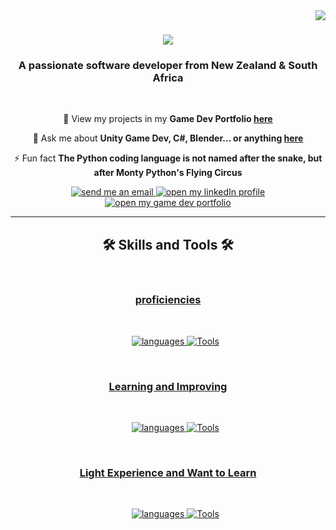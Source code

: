 <img align="right" src="https://visitor-badge.laobi.icu/badge?page_id=TTTTimothyyyy.TTTTimothyyyy" />

<h1 align="center">
    <img src="https://readme-typing-svg.herokuapp.com/?font=Righteous&size=35&center=true&vCenter=true&width=500&height=70&duration=4000&lines=Hi+There!+👋;+I'm+Timothy+Dunn!;" />
</h1>

<h3 align="center">A passionate software developer from New Zealand & South Africa</h3>

<br/>

<div align="center">
 
 🔭 View my projects in my **Game Dev Portfolio [here](https://beyondofficial.wixsite.com/timothy-dunn-game-de/s-projects-side-by-side)**

💬 Ask me about **Unity Game Dev, C#, Blender... or anything [here](https://github.com/TTTTimothyyyy/TTTTimothyyyy/issues)**

⚡ Fun fact **The Python coding language is not named after the snake, but after Monty Python's Flying Circus**

 </div>
 
<div align="center"> 
  <a href="mailto:timothytylerdunn@gmail.com">
    <img alt="send me an email" src="https://img.shields.io/badge/Gmail-cc0000?style=for-the-badge&logo=gmail&logoColor=white" />
  </a>
  <a href="https://linkedin.com/in/timothy-dunn-055657199/" target="_blank">
    <img alt="open my linkedIn profile" src="https://img.shields.io/badge/LinkedIn-007acc?style=for-the-badge&logo=linkedin&logoColor=white" target="_blank" />
  </a>
  <a href="https://beyondofficial.wixsite.com/timothy-dunn-game-de" target="_blank">
     <img alt="open my game dev portfolio" src="https://img.shields.io/badge/Portfolio-00b38f?style=for-the-badge&logo=box&logoColor=white" target="_blank" /> <!-- sqlite, safari, google-chrome are other good icon options -->
  </a>
</div>

 <hr/>
 
<!--<h2 align="center">⚒️ Languages-Frameworks-Tools ⚒️</h2>-->
<h2 align="center">🛠️ Skills and Tools 🛠️</h2>
<br/>
<div align="center">
  <a href="https://skillicons.dev">
    <h3> proficiencies </h3><br>
      <ul>
          <!--<p><img alt="languages" src="https://skillicons.dev/icons?i=cs,html,css" /></p>-->
          <p><img alt="languages" src="https://skillicons.dev/icons?i=cs,html,css" /> <img alt="Tools" src="https://skillicons.dev/icons?i=unity,blender,visualstudio,vscode,github" /></p>
      </ul>
      <br>
    <h3> Learning and Improving </h3><br>
      <ul>
          <!--<p><img alt="languages" src="https://skillicons.dev/icons?i=cs,html,css,python" /></p>-->
          <p><img alt="languages" src="https://skillicons.dev/icons?i=cs,html,css,python" /> <img alt="Tools" src="https://skillicons.dev/icons?i=unity,blender,visualstudio,vscode,github,azure,ai,ps,pr" /></p>
      </ul>
      <br>
    <h3> Light Experience and Want to Learn </h3><br>
      <ul>
          <!--<p><img alt="languages" src="https://skillicons.dev/icons?i=javascript,kotlin" /></p>-->
          <p><img alt="languages" src="https://skillicons.dev/icons?i=javascript,kotlin" /> <img alt="Tools" src="https://skillicons.dev/icons?i=tensorflow,githubactions,stackoverflow,ae,postman,androidstudio,unreal,wordpress,aws,jira" /></p>
      </ul>
      <br>
  </a>
</div>


<!-- <div align="center">
    <img alt="languages" src="https://skillicons.dev/icons?i=CS,HTML,CSS,Kotlin-Dark,Python-Dark" />
    <img alt="framworks and tools" src="https://skillicons.dev/icons?i=Unity-Dark,Blender-Dark,VisualStudio-Dark,VSCode-Dark,Github-Dark,Postman,AndroidStudio-Dark,GithubActions-Dark" /><br>
</div>
-->

<br/>
<!--
<hr/>

<div align="center">
  <h2>🐍 My Contributions 🐍</h2>
  <br>
  <img alt="snake eating my contributions" src="https://raw.githubusercontent.com/TTTTimothyyyy/TTTTimothyyyy/output/github-contribution-grid-snake.svg" />
  
  <br/><br/><br/>
</div>


<hr/>

<h2 align="center">⚡ Stats ⚡</h2>
<br>
<div align=center>
  <img width=390 src="https://github-readme-streak-stats-TTTTimothyyyy.vercel.app/?user=salesp07&count_private=true&theme=react&border_radius=10" alt="streak stats"/>
  <img width=390 src="https://github-readme-stats-TTTTimothyyyy.vercel.app/api?username=salesp07&count_private=true&show_icons=true&theme=react&rank_icon=github&border_radius=10" alt="readme stats" />
  <br/>
  <img width=325 align="center" src="https://github-readme-stats-TTTTimothyyyy.vercel.app/api/top-langs/?username=TTTTimothyyyy&hide=HTML&langs_count=8&layout=compact&theme=react&border_radius=10&size_weight=0.5&count_weight=0.5&exclude_repo=github-readme-stats" alt="top langs" />
</div> 

<br/><br/>
-->
<!--
<hr/>

<br/>

<div align="center">
<a href='https://ko-fi.com/V7V4RAK9C' target='_blank'><img height='64' style='border:0px;height:64px;' src='https://storage.ko-fi.com/cdn/kofi1.png?v=3' border='0' alt='Buy Me a Coffee at ko-fi.com' /></a>
</div>

<br/>
-->
